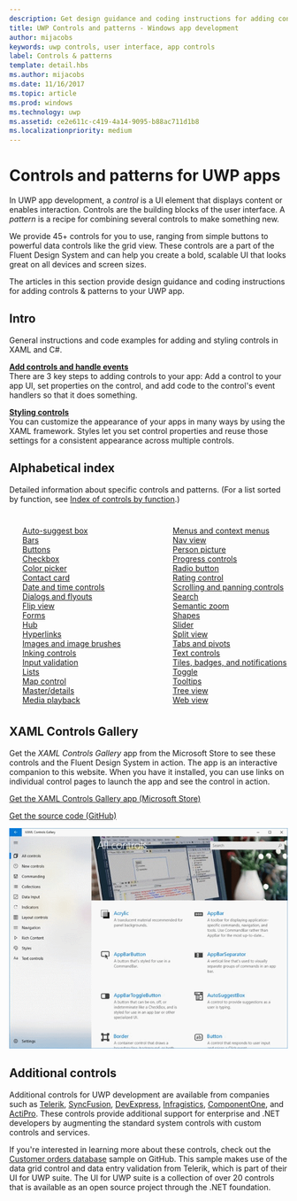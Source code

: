```yaml
---
description: Get design guidance and coding instructions for adding controls &amp; patterns to your UWP app. Find  over 45 powerful controls for you to use with your app.
title: UWP Controls and patterns - Windows app development
author: mijacobs
keywords: uwp controls, user interface, app controls
label: Controls & patterns
template: detail.hbs
ms.author: mijacobs
ms.date: 11/16/2017
ms.topic: article
ms.prod: windows
ms.technology: uwp
ms.assetid: ce2e611c-c419-4a14-9095-b88ac711d1b8
ms.localizationpriority: medium
---
```

# Controls and patterns for UWP apps
 

In UWP app development, a <i>control</i> is a UI element that displays content or enables interaction. Controls are the building blocks of the user interface. A <i>pattern</i> is a recipe for combining several controls to make something new.

We provide 45+ controls for you to use, ranging from simple buttons to powerful data controls like the grid view.  These controls are a part of the Fluent Design System and can help you create a bold, scalable UI that looks great on all devices and screen sizes. 

The articles in this section provide design guidance and coding instructions for adding controls & patterns to your UWP app. 

## Intro

General instructions and code examples for adding and styling controls in XAML and C#.

<div class="side-by-side">
<div class="side-by-side-content">
  <div class="side-by-side-content-left">
   <p><b><a href="controls-and-events-intro.md">Add controls and handle events</a></b> <br/>
   There are 3 key steps to adding controls to your app: Add a control to your app UI, set properties on the control, and add code to the control's event handlers so that it does something.</li>
</ul> 
</p>
  </div>
  <div class="side-by-side-content-right">
   <p><b><a href="xaml-styles.md">Styling controls</a></b> <br/>
   You can customize the appearance of your apps in many ways by using the XAML framework. Styles let you set control properties and reuse those settings for a consistent appearance across multiple controls.</p>
  </div>
</div>
</div>

## Alphabetical index 

Detailed information about specific controls and patterns. (For a list sorted by function, see <a href="controls-by-function.md">Index of controls by function</a>.)

<div style="column-count: 2; column-gap: 40px; margin-top: 40px;" >
<ul style="margin-top: 0px; padding-top: 0px; list-style-type: none;">
<li style="list-style-type: none;"><a href="auto-suggest-box.md">Auto-suggest box</a></li>

<li style="list-style-type: none;"><a href="app-bars.md">Bars</a></li>

<li style="list-style-type: none;"><a href="buttons.md">Buttons</a></li>

<li style="list-style-type: none;"><a href="checkbox.md">Checkbox </a></li>

<li style="list-style-type: none;"><a href="color-picker.md">Color picker</a></li>

<li style="list-style-type: none;"><a href="contact-card.md">Contact card</a></li>

<li style="list-style-type: none;"><a href="date-and-time.md">Date and time controls</a></li>

<li style="list-style-type: none;"><a href="dialogs-and-flyouts/index.md">Dialogs and flyouts</a></li>

<li style="list-style-type: none;"><a href="flipview.md">Flip view</a></li>

<li style="list-style-type: none;"><a href="forms.md">Forms</a></li>

<li style="list-style-type: none;"><a href="hub.md">Hub</a></li>

<li style="list-style-type: none;"><a href="hyperlinks.md">Hyperlinks</a></li>

<li style="list-style-type: none;"><a href="images-imagebrushes.md">Images and image brushes</a></li>

<li style="list-style-type: none;"><a href="inking-controls.md">Inking controls</a></li>

<li style="list-style-type: none;"><a href="input-validation.md">Input validation</a></li>

<li style="list-style-type: none;"><a href="lists.md">Lists</a></li>

<li style="list-style-type: none;"><a href="../../maps-and-location/controls-map.md">Map control</a></li>

<li style="list-style-type: none;"><a href="master-details.md">Master/details</a></li>

<li style="list-style-type: none;"><a href="media-playback.md">Media playback</a></li>

<li style="list-style-type: none;"><a href="menus.md">Menus and context menus</a></li>

<li style="list-style-type: none;"><a href="navigationview.md">Nav view</a></li>

<li style="list-style-type: none;"><a href="person-picture.md">Person picture</a></li>

<li style="list-style-type: none;"><a href="progress-controls.md">Progress controls</a></li>

<li style="list-style-type: none;"><a href="radio-button.md">Radio button</a></li>

<li style="list-style-type: none;"><a href="rating.md">Rating control</a></li>

<li style="list-style-type: none;"><a href="scroll-controls.md">Scrolling and panning controls</a></li>

<li style="list-style-type: none;"><a href="search.md">Search</a></li>

<li style="list-style-type: none;"><a href="semantic-zoom.md">Semantic zoom</a></li>

<li style="list-style-type: none;"><a href="shapes.md">Shapes</a></li>

<li style="list-style-type: none;"><a href="slider.md">Slider</a></li>

<li style="list-style-type: none;"><a href="split-view.md">Split view</a></li>

<li style="list-style-type: none;"><a href="tabs-pivot.md">Tabs and pivots</a></li>

<li style="list-style-type: none;"><a href="text-controls.md">Text controls</a></li>

<li style="list-style-type: none;"><a href="index.md">Tiles, badges, and notifications</a></li>


<li style="list-style-type: none;"><a href="toggles.md">Toggle</a></li>
<li style="list-style-type: none;"><a href="tooltips.md">Tooltips</a></li>

<li style="list-style-type: none;"><a href="tree-view.md">Tree view</a></li>

<li style="list-style-type: none;"><a href="web-view.md">Web view</a></li>
</ul>
</div>

## XAML Controls Gallery

Get the _XAML Controls Gallery_ app from the Microsoft Store to see these controls and the Fluent Design System in action. The app is an interactive companion to this website. When you have it installed, you can use links on individual control pages to launch the app and see the control in action.

<a href="https://www.microsoft.com/store/productId/9MSVH128X2ZT">Get the XAML Controls Gallery app (Microsoft Store)</a>

<a href="https://github.com/Microsoft/Windows-universal-samples/tree/master/Samples/XamlUIBasics">Get the source code (GitHub)</a>

<img src="images/xaml-controls-gallery.png" alt="XAML Controls Gallery screen" />

## Additional controls

Additional controls for UWP development are available from companies such as <a href="http://www.telerik.com/">Telerik</a>, <a href="https://www.syncfusion.com/products/uwp">SyncFusion</a>, <a href="https://www.devexpress.com/Products/NET/Controls/Win10Apps/">DevExpress</a>,
<a href="http://www.infragistics.com/products/universal-windows-platform">Infragistics</a>, <a href="https://www.componentone.com/Studio/Platform/UWP">ComponentOne</a>, and <a href="http://www.actiprosoftware.com/products/controls/universal">ActiPro</a>. These controls provide additional support for enterprise and .NET developers by augmenting the standard system controls with custom controls and services.  

If you're interested in learning more about these controls, check out the <a href="https://github.com/Microsoft/Windows-appsample-customers-orders-database">Customer orders database</a> sample on GitHub. This sample makes use of the data grid control and data entry validation from Telerik, which is part of their UI for UWP suite. The UI for UWP suite is a collection of over 20 controls that is available as an open source project through the .NET foundation.
